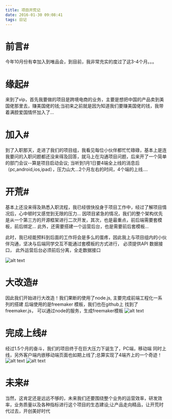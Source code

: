 ```yaml
---
title: 项目开荒记
date: 2016-01-30 09:08:41
tags: 日记
---
```


# 前言#

今年10月份有幸加入到唯品会，到目前，我非常充实的度过了这3-4个月。。。

# 缘起#

来到了vip，首先我要做的项目是跨境电商的业务，主要是想把中国的产品卖到美国佬那里去，赚美国佬的钱;当初来之前就是因为知道我们要赚美国佬的钱，我带着满腔爱国情怀加入了...

# 加入#

到了入职那天，走进了我们的项目组，我看见每位小伙伴都忙忙碌碌，基本上是连我要问的入职问题都还没来得及回答，就马上在沟通项目问题，后来开了一个简单的部门会议--算是项目启动会议;
当听到1月1日要4端全上线的消息后（pc,android,ios,ipad），压力山大...2个月左右的时间，4个端的上线....


# 开荒#

基本上还没来得及熟悉入职流程，我已经很快投身于项目工作中，经过了解项目情况后，心中顿时又感觉到无限的压力...
因项目紧急的情况，我们的整个架构优先是从一个第三方的开源框架进行二次开发，其次，也是最重点，前后端需要套模板，前后绑定...
此外，还需要搭建一个运营后台，也是需要前后套模板...

此时，我已经能预料到后面的工作将会是多么的蛋疼，因此我上与项目组内的小伙伴沟通，坚决与后端同学交互不能通过套模板的方式进行，
必须提供API 数据接口， 此外运营后台必须前后分离，全走数据接口

![alt text](http://ceojy.img47.wal8.com/img47/537002_20160205174451/145466550772.png "当前架构")

# 大改造#

因此我们开始进行大改造！我们果断的使用了node.js, 主要完成前端工程化一系列的搭建
后端使用的是freemaker 模板，我们也在github上 找到了freemaker.js， 可以通过node的服务，生成freemaker模板
![alt text](http://ceojy.img47.wal8.com/img47/537002_20160205174451/145466731704.png "工程架构")

# 完成上线#

经过1.5个月的奋斗，我们的项目终于在巨大压力下诞生了，PC端，移动端 同时上线，另外客户端内嵌移动端页面也如期上线了;总算实现了4端齐上的一个奇迹！
![alt text](http://ceojy.img47.wal8.com/img47/537002_20160205174451/145472217657.png "PC端-website")
![alt text](http://ceojy.img47.wal8.com/img47/537002_20160205174451/145472218673.png "移动端-webapp")


# 未来#

当然，这肯定还是远远不够的，未来我们还要围绕整个业务的运营效率，研发效率，业务质量以及各种指标进行这个项目的生态建设;让产品走向精品，让开荒时代过去，开创美好时代

